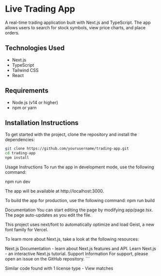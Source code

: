 # Live Trading App

A real-time trading application built with Next.js and TypeScript. The app allows users to search for stock symbols, view price charts, and place orders.

## Technologies Used

- Next.js
- TypeScript
- Tailwind CSS
- React

## Requirements

- Node.js (v14 or higher)
- npm or yarn

## Installation Instructions

To get started with the project, clone the repository and install the dependencies:

```bash
git clone https://github.com/yourusername/trading-app.git
cd trading-app
npm install

```
Usage Instructions
To run the app in development mode, use the following command:


npm run dev

The app will be available at http://localhost:3000.

To build the app for production, use the following command:
npm run build

Documentation
You can start editing the page by modifying app/page.tsx. The page auto-updates as you edit the file.


This project uses next/font to automatically optimize and load Geist, a new font family for Vercel.

To learn more about Next.js, take a look at the following resources:

Next.js Documentation - learn about Next.js features and API.
Learn Next.js - an interactive Next.js tutorial.
Support Information
For support, please open an issue on the GitHub repository. ```

Similar code found with 1 license type - View matches